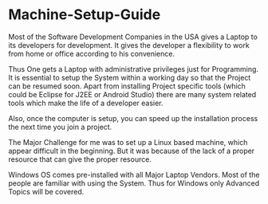 # Machine-Setup-Guide

Most of the Software Development Companies in the USA gives a Laptop to its developers for development. It gives the developer a flexibility to work from home or office according to his convenience.

Thus One gets a Laptop with administrative privileges just for Programming. It is essential to setup the System within a working day so that the Project can be resumed soon. Apart from installing Project specific tools (which could be Eclipse for J2EE or Android Studio) there are many system related tools which make the life of a developer easier.

Also, once the computer is setup, you can speed up the installation process the next time you join a project.

The Major Challenge for me was to set up a Linux based machine, which appear difficult in the beginning. But it was because of the lack of a proper resource that can give the proper resource.

Windows OS comes pre-installed with all Major Laptop Vendors. Most of the people are familiar with using the System. Thus for Windows only Advanced Topics will be covered.
